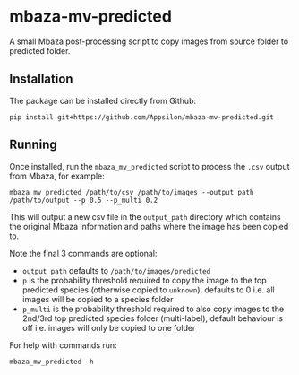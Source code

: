 # mbaza-mv-predicted

A small Mbaza post-processing script to copy images from source folder to predicted folder.

## Installation

The package can be installed directly from Github:

```
pip install git+https://github.com/Appsilon/mbaza-mv-predicted.git
```

## Running

Once installed, run the `mbaza_mv_predicted` script to process the `.csv` output from Mbaza, for example:

```
mbaza_mv_predicted /path/to/csv /path/to/images --output_path /path/to/output --p 0.5 --p_multi 0.2
```

This will output a new csv file in the `output_path` directory which contains the original Mbaza information and paths where the image has been copied to.

Note the final 3 commands are optional:

- `output_path` defaults to `/path/to/images/predicted`
- `p` is the probability threshold required to copy the image to the top predicted species (otherwise copied to `unknown`), defaults to 0 i.e. all images will be copied to a species folder
- `p_multi` is the probability threshold required to also copy images to the 2nd/3rd top predicted species folder (multi-label), default behaviour is off i.e. images will only be copied to one folder

For help with commands run:

```
mbaza_mv_predicted -h
```